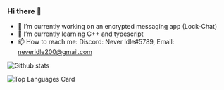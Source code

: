 ### Hi there 👋

- 🔭 I’m currently working on an encrypted messaging app (Lock-Chat)
- 🌱 I’m currently learning C++ and typescript
- 📫 How to reach me: Discord: Never Idle#5789, Email: neveridle200@gmail.com



![Github stats](https://github-readme-stats.vercel.app/api?username=databunks&theme=highcontrast&show_icons=true&count_private=true)



![Top Languages Card](https://github-readme-stats.vercel.app/api/top-langs/?username=databunks&layout=compact&theme=highcontrast)
